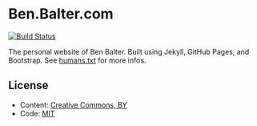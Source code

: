 # Ben.Balter.com

[![Build Status](https://travis-ci.org/benbalter/benbalter.github.com.png?branch=master)](https://travis-ci.org/benbalter/benbalter.github.com)

The personal website of Ben Balter. Built using Jekyll, GitHub Pages, and Bootstrap. See [humans.txt](https://ben.balter.com/humans.txt) for more infos.

## License

* Content: [Creative Commons, BY](http://creativecommons.org/licenses/by/3.0/)
* Code: [MIT](http://opensource.org/licenses/mit-license.php)
